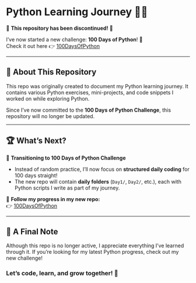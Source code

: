 # Python Learning Journey 🚀🐍  

🚨 **This repository has been discontinued!** 🚨  

I’ve now started a new challenge: **100 Days of Python**! 🎯  
Check it out here 👉 [100DaysOfPython](https://github.com/asifurrahmanbubt/100DaysOfPython)  

---

## 📖 About This Repository  
This repo was originally created to document my Python learning journey. It contains various Python exercises, mini-projects, and code snippets I worked on while exploring Python.  

Since I’ve now committed to the **100 Days of Python Challenge**, this repository will no longer be updated.  

---

## 🏆 What’s Next?  

🔄 **Transitioning to 100 Days of Python Challenge**  
- Instead of random practice, I’ll now focus on **structured daily coding** for 100 days straight!  
- The new repo will contain **daily folders** (`Day1/`, `Day2/`, etc.), each with Python scripts I write as part of my journey.  

📢 **Follow my progress in my new repo:**  
👉 [100DaysOfPython](https://github.com/asifurrahmanbubt/100DaysOfPython)  

---

## 🌟 A Final Note  

Although this repo is no longer active, I appreciate everything I’ve learned through it. If you’re looking for my latest Python progress, check out my new challenge!  

### Let’s code, learn, and grow together! 🎉  

